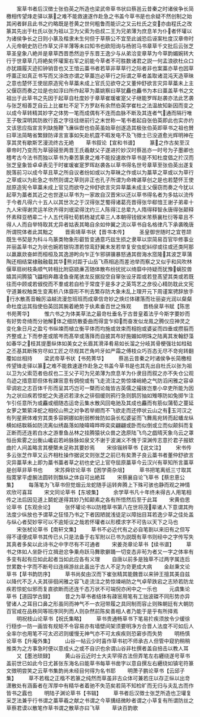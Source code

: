 <!-- { "loadSidebar": true } -->
　　案草书者后汉徴士张伯英之所造也梁武帝草书状曰蔡邕云昔秦之时诸侯争长简檄相传望烽走驿以篆之难不能救速遂作赴急之书盖今草书是也余疑不然创制之始其闲者鲜且此书之约略既是苍黄之世何粗鲁而能识之又云杜氏之变亦由程氏之改篆其先出于杜氏以张为祖以卫为父索为伯叔二王为兄弟薄为庶息羊为仆者怀瓘以为诸侯争长之日则小篆及楷隶未生何但于草蔡公不宜至此诚恐后诬案杜度汉章帝时人元帝朝史防已作草又评羊薄等未曰知书也欧阳询与杨驸马书章草千文批后云张芝草圣皇象八絶并是章草西晋悉然迨乎东晋王逸少与从弟洽变章草为今草韵媚婉转大行于世章草几将絶矣怀瓘案右军之前能今草者不可胜数诸君之説一何孟浪欲杜众口亦犹蹑履灭迹扣钟销音也又王愔云藁书者若草非草草行之际者非也案藁亦草也因草呼藁正如真正书写而又涂改亦谓之草藁岂必草行之际谓之草者盖取诸混沌天造草昧之意也楚怀王使屈原造宪令草藁未成上官氏见欲夺之又董仲舒欲言灾异草藁未上主父偃窃而奏之竝是也如淳曰所作起草为藁姚察曰草犹麤也麤书为本曰藁盖草书之文祖出于此草书之先因于起草自杜度妙于章草崔瑗崔寔父子继能罗晖赵袭亦法此艺袭与张芝相善芝自云上比崔杜不足下方罗赵有余然伯英学崔杜之法温故知新因而变之以成今草转精其妙字之体势一笔而成偶有不连而血脉不断及其连者气通而隔行唯王子敬深明其防故行首之字往往继前行之末世称一笔书者起自张伯英即此也实亦约文该思应指宣言列缺施鞭飞亷纵辔也伯英虽始草创遂造其极张伯英即草书之祖也賛曰草法简略省繁録防译言宣事如矢赴机霆不暇发电不及飞徴士已没道愈光辉明神在享其灵有歇斯艺漫流终古无絶
　　草书叙论【宣和书谱】
　　篆之作古矣至汉章帝时乃变而为草骎骎至两晋王氏羲献父子遂进扵妙汉时蔡邕亦一时号为子墨卿也稽考古今法书而独以草书为秦苦篆隶之难不能投速故作草书是不知杜度倡之扵汉而张芝皇象皆卓卓表见于时崔瑗崔寔罗晖赵袭各以草书得名世号章草至张伯英出遂复脱落前习以成今草且草之所自议者纷如或以为草昧之作或以为藁草之草或以为草行之草或以为赴急之书然则谓之草则非正也孔子所谓为命禆谌草创之是也若楚怀王使屈原造宪令草藁未成上官见而欲夺之仲舒欲言灾异草藁未成主父偃窃而奏之今犹以起草为藁者其近之也世遂以草书为一家故自汉晋宋以还以草书得名者为多姑以流传于今者凡得六十五人以其世次之于汉得张芝蜀得诸葛亮晋得张华郗愔王谢子弟辈十九人宋得谢灵运羊欣齐得刘珉梁得沈约三人陈得江总辈九人隋得释智永唐得张颠释怀素释亚栖辈二十人五代得杜荀鹤杨凝式辈三人本朝得钱俶米芾蔡襄杜衍等辈且不得人人而自举特取其尤异者姑表其略自余如仲翼之流以草书自名格律凡下承袭晚唐所谓院体者此其黜之
　　晋索靖草书状【晋书本传】
　　圣皇御世随时之宜苍颉既生书契是为科斗鸟篆类物象形叡哲变通意巧兹生损之隶草以崇简易百官毕修事业并丽盖草书之为状也婉若银钩漂若惊鸾舒翼未发若举复安虫蛇紏缪或往或还类阿那以羸羸欻奋衅而桓桓及其逸游盻向乍正乍邪骐骥暴怒通其辔海水窊隆其波芝草蒲陶还相结棠棣融融载其华熊对距于山岳飞燕相追而差池举而察之又似乎和风吹林偃草扇树枝条顺气转相比附窈娆亷苫随体散布纷扰扰以绮靡中持疑而犹豫螭狡兽嬉其间腾猿飞鼺相奔趣凌鱼奋尾骇龙反据投空自窜张设牙距或若登髙望其类或若既往而中顾或若俶傥而不羣或若自检于常度于是多才之英笃艺之彦役心精防耽此文宪守道兼权触类生变离析八体靡形不判去繁存防大象未乱上理开元下周谨案骋辞放手行氷散髙音翰厉溢越流漫忽班班而成章信竒妙之焕烂体磥落而壮丽姿光润以粲粲命杜度运其指使伯英回其腕着絶势于纨素垂百世之殊观
　　晋杨泉草书赋【陈思书苑菁华】
　　惟六书之为体美草法之最竒杜垂名于古昔皇着法乎今斯字要妙而有好势竒绮而分驰解体之细防散委曲而得宜乍抑而奋发似龙鳯之腾仪应神灵之变化象日月之盈亏书纵竦而植立衡平体而均施或敛束而相抱或婆娑而四垂或攒翦而齐整或上下而参差或隂岑而髙举或落箨而自披其布好施媚如明珠之陆离其发翰舒藻如春华之枝其提墨纵体如美女之长眉其滑泽肴易如长溜之分岐其骨梗强壮如柱础之丕基其断殊穷尽如工匠之尽规其芒角吟牙如严霜之傅枝众巧百态无尽不竒宛转翻覆如丝相持
　　梁武帝草书状【书苑菁华】
　　蔡邕云昔秦之时诸侯争长简檄相传望锋走驿以篆之难不能救速遂作赴急之书盖今草书是也其先出自杜氏以张为祖以卫为父索范者伯叔也二王父子可为兄弟薄为庶息羊为仆隶目而叙之亦不失仓公观鸟迹之措意耶但体有踈宻意有倜傥或有飞走流注之势惊竦峭絶之气防滔闲雅之容卓荦调宕之志百体千形而呈其巧岂可一槩而论哉皆古英儒之撮拨岂羣小皁吏所能为因为之状曰疾若惊蛇之失道迟若渌水之徘徊缓则鸦行急则鹊厉抽如雉啄防如兔掷乍注乍引任意所为或麤或细随态运竒云集水散风回电驰及其成也麤而有筋似蒲萄之蔓延女萝之繁萦泽蛇之相绞山熊之对争若举翅而不飞欲走而还停状云山之有玉河汉之有列星厥体难穷其类多容婀娜如削弱栁耸防如袅长松婆娑而飞舞鳯宛转而起蟠龙纵横如结聫緜如防流离似绣磊落如陵暐暐晔晔奕奕翩翩或卧而似倒或立而似颠斜而复正断而还连若白水之游羣鱼丛林之挂腾猿状众兽之逸原陆飞鸟之戯晴天象乌云之罩恒岳紫雾之出衡山巉岩若岭脉脉如泉文不谢于波澜义不愧于深渊传志意扵君子报欵曲扵人间盖略言其梗槩未足称其要妙焉
　　宋徐锴辨草书【说文注】
　　宋书传多云张芝作草又云齐相杜操作据说文则张芝之前已有矣萧子良云藁书者董仲舒欲言灾异藁草未上即为藁书藁者草之初也史记上官夺屈原藁草今云汉兴有草知所言藁草是创草非草书也
　　宋苏舜钦论草书【困学斋杂俎】
　　草书把笔离纸三寸取其指寛掌平虚腕法圆转则飘纵之体自可出絶耳
　　宋蔡襄自论飞草书【蔡忠恵公集】
　　每落笔为飞草书但觉烟云龙蛇随手运转奔腾上下殊可骇也静而观之神情欢欣可喜耳
　　宋文同论草书【东坡集】
　　余学草书凡十年终未得古人用笔相传之法后因见道上鬬蛇遂得其妙乃知颠素之各有所悟然后至于此耳
　　宋黄伯思论草书【东观余论】
　　张怀瓘论书以防稽草书第八在世将茂辈诸人下意谓其拘法度少纵放也予谓草之狂怪乃书之下者因陋就浅徒足以障拙目耳若逸少草之佳处盖与纵心者契妙寜可以不逾矩议之哉若怀瓘者以形模求字不可告以天下之马也
　　宋张栻论草书【南轩文集】
　　草书不必近代有之必自笔劄以来旧有之但写得不谨便成草书其传已乆只是法备于右军附以已书为説既有草书则经中之字传写失其真者多矣以此诗书之中字尽有不可通者
　　宋姜尧章论草书【续书谱】
　　草书之体如人坐卧行立揖逊忿争乗舟跃马舞歌擗踊一切变态非茍为者又一字之体率有多变有起有应如此起者当如此应各有义理
　　自唐以前多是独草不过两字属连后世累数十字而不断号曰连绵游丝此虽出于古人不足为竒更成大病
　　金赵秉文论草书【草书韵防序】
　　草书尚矣由汉而下崔张精其能魏晋以来钟王擅其美自兹以降代不乏人夫其徘徊闲雅之容飞走流注之势惊竦峭防之气卓荦跌宕之志矫若防龙疾若惊蛇似邪而复直欲断而还连千态万状不可端倪亦闲中之一乐也
　　元虞集论草书【道园学古録】
　　昔之为草书者结体有疎宻用笔有工拙波磔不同形势亦异譬诸人之耳目口鼻之形虽同而神气不一衣冠带履之具同制而容止则殊朝廷有大朝防百官咸在品秩同等班序同列而人则杂然前陈矣善相人者乃能于是乎有所择焉
　　明祝枝山论草书【祝氏集略】
　　草书贵通畅草书下笔易扵疾须放令少缓徐行穏歩一防一画皆有规矩不令容易亦有墙壁间架须要明净方合晋人法度不可如后人全率尔也用笔不可太迟迟则缓慢无神气亦不可太疾疾则恐窘歩而失势
　　明杨慎论草书【升庵外集】
　　山谷一帖云少时喜作草书初不师承古人但管中窥豹稍稍推类为之方事急时便以意成乆之或不自识也余谓山谷非杜撰者盖自掊击以教人耳
　　又【墨池琐録】
　　黄山谷云近时士大夫罕得古法但弄笔左右纒绕遂号草书盖前世已如此今日尤甚张东海名曰能草书每草书凿字以意自撰左右纒绕如镇宅符篆文徴明尝笑之云草书集韵尚未经目何得为名书耶
　　明萧子鹏论草书【云邱子集】
　　草不若楷之正楷不若篆之纯然而草虽非古众体可兼若庄以存正纵以出竒潇散处有涵畜者在浑厚中有精华者着驰不失范矣若简不知检旷而无归与夫乱古而作皆书之蠧也
　　明陆子渊论草书【书辑】
　　草书者后汉徴士张芝所造也卫瓘复采芝法兼乎行书谓之藁草羲之献之书谓之今草搆结微眇者谓之小草复有所谓防丝之草蔡君谟以散笔作草书谓之散草亦曰飞草
　　草诀百韵歌
